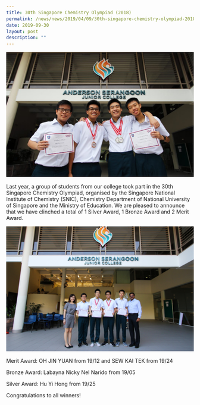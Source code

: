 ```yaml
---
title: 30th Singapore Chemistry Olympiad (2018)
permalink: /news/news/2019/04/09/30th-singapore-chemistry-olympiad-2018/
date: 2019-09-30
layout: post
description: ""
---
```

![](/images/A4-You-Kailun-1024x683.jpg)

Last year, a group of students from our college took part in the 30th Singapore Chemistry Olympiad, organised by the Singapore National Institute of Chemistry (SNIC), Chemistry Department of National University of Singapore and the Ministry of Education. We are pleased to announce that we have clinched a total of 1 Silver Award, 1 Bronze Award and 2 Merit Award.

![](/images/A3-You-Kailun.jpg)

Merit Award: OH JIN YUAN from 19/12 and SEW KAI TEK from 19/24

Bronze Award: Labayna Nicky Nel Narido from 19/05

Silver Award: Hu Yi Hong from 19/25

Congratulations to all winners!